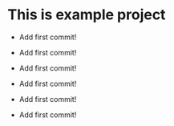 # This is example project

- Add first commit!
- Add first commit!
- Add first commit!
- Add first commit!

- Add first commit!
- Add first commit!